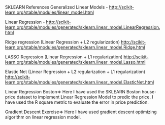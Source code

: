 SKLEARN References
Generalized Linear Models - http://scikit-learn.org/stable/modules/linear_model.html

Linear Regression - http://scikit-learn.org/stable/modules/generated/sklearn.linear_model.LinearRegression.html

Ridge regression (Linear Regression + L2 regularization)
http://scikit-learn.org/stable/modules/generated/sklearn.linear_model.Ridge.html

LASSO Regression (Linear Regression + L1 regularization)
http://scikit-learn.org/stable/modules/generated/sklearn.linear_model.Lasso.html

Elastic Net (Linear Regression + L2 regularization + L1 regularization)
http://scikit-learn.org/stable/modules/generated/sklearn.linear_model.ElasticNet.html

Linear Regression Boston=> Here I have used the SKLEARN Boston house-price dataset to implement Linear Regression Model to predic the price.
I have used the R square metric to evaluate the error in price prediction.

Gradient Descent Exercise=> Here I have used gradient descent optimizing algorithm on linear regression model.
